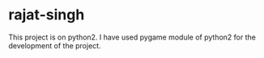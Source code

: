 # rajat-singh

This project is on python2.
I have used pygame module of python2 for the development of the project.
